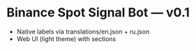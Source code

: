 # Binance Spot Signal Bot — v0.1
- Native labels via translations/en.json + ru.json
- Web UI (light theme) with sections
